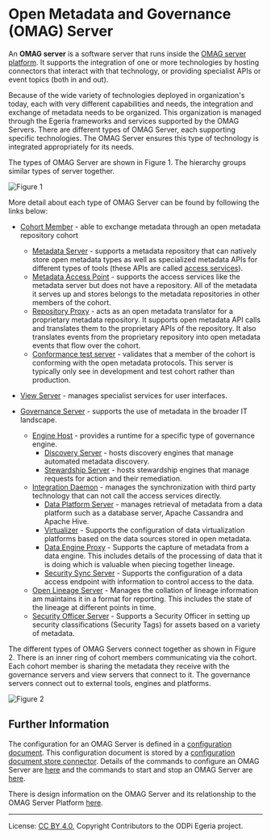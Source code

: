 <!-- SPDX-License-Identifier: CC-BY-4.0 -->
<!-- Copyright Contributors to the ODPi Egeria project. -->

# Open Metadata and Governance (OMAG) Server

An **OMAG server** is a software server that
runs inside the [OMAG server platform](omag-server-platform.md).
It supports the integration of one or more technologies by hosting
connectors that interact with that technology, or providing specialist
APIs or event topics (both in and out).

Because of the wide variety of technologies deployed in organization's today,
each with very different capabilities and needs,
the integration and exchange of metadata needs to be organized.
This organization is managed through the Egeria frameworks and services
supported by the OMAG Servers.
There are different types of OMAG Server,
each supporting specific technologies.  The OMAG Server ensures this
type of technology is integrated appropriately for its needs.

The types of OMAG Server are shown in Figure 1. The hierarchy groups
similar types of server together.

![Figure 1](types-of-omag-servers.png#pagewidth)

More detail about each type of OMAG Server can be found by following the links below:

* [Cohort Member](cohort-member.md) - able to exchange metadata through an open metadata repository cohort
  * [Metadata Server](metadata-server.md) - supports a metadata repository that can natively store open metadata types
    as well as specialized metadata APIs for different types of tools (these APIs are called [access services](../../../access-services)).
  * [Metadata Access Point](metadata-access-point.md) - supports the access services like the metadata server but does not have a repository.
    All of the metadata it serves up and stores belongs to the metadata repositories in other members of the cohort.
  * [Repository Proxy](repository-proxy.md) - acts as an open metadata translator for
    a proprietary metadata repository.  It supports open metadata API calls and translates them to the
    proprietary APIs of the repository.  It also translates events from the proprietary repository into
    open metadata events that flow over the cohort.
  * [Conformance test server](conformance-test-server.png) - validates that a member of the
    cohort is conforming with the open metadata protocols.  This server is typically only see in development
    and test cohort rather than production.

* [View Server](view-server.md) - manages specialist services for user interfaces.

* [Governance Server](governance-server-types.md) - supports the use of metadata in the broader IT landscape.
  * [Engine Host](engine-host.md) - provides a runtime for a specific type of governance engine.
     * [Discovery Server](discovery-server.md) - hosts discovery engines that manage automated metadata discovery.
     * [Stewardship Server](stewardship-server.md) - hosts stewardship engines that manage requests for action and
       their remediation.
  * [Integration Daemon](integration-daemon.md) - manages the synchronization with third party technology that
    can not call the access services directly.
     * [Data Platform Server](data-platform-server.md) - manages retrieval of metadata from a data platform such as
     a database server, Apache Cassandra and Apache Hive.
     * [Virtualizer](virtualizer.md) - Supports the configuration of data virtualization platforms based on
     the data sources stored in open metadata.
     * [Data Engine Proxy](data-engine-proxy.md) - Supports the capture of metadata from a data engine.  This includes
     details of the processing of data that it is doing which is valuable when piecing together lineage.
     * [Security Sync Server](security-sync-server.md) - Supports the configuration of a data access endpoint with information
     to control access to the data.
   * [Open Lineage Server](open-lineage-server.md) - Manages the collation of lineage information am maintains it in a format for reporting.
     This includes the state of the lineage at different points in time.
   * [Security Officer Server](security-officer-server.md)  - Supports a Security Officer in setting up security classifications (Security Tags)
     for assets based on a variety of metadata.
  
The different types of OMAG Servers connect together as shown in Figure 2.  There is an inner
ring of cohort members communicating via the cohort.  Each cohort member is sharing the metadata
they receive with the governance servers and view servers that connect to it.
The governance servers connect out to external tools, engines and platforms.


![Figure 2](omag-server-ecosystem.png#pagewidth)


## Further Information

The configuration for an OMAG Server is defined in a
[configuration document](configuration-document.md).
This configuration document is stored by a
[configuration document store connector](configuration-document-store-connector.md).
Details of the commands to configure an OMAG Server are
[here](../user/configuring-an-omag-server.md) and
the commands to start and stop an OMAG Server are
[here](../user/operating-omag-server.md).

There is design information on the OMAG Server and its relationship to
the OMAG Server Platform [here](../../../../open-metadata-publication/website/omag-server).


----
License: [CC BY 4.0](https://creativecommons.org/licenses/by/4.0/),
Copyright Contributors to the ODPi Egeria project.
